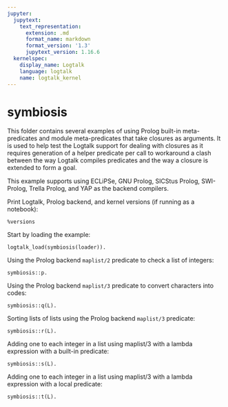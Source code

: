 ```yaml
---
jupyter:
  jupytext:
    text_representation:
      extension: .md
      format_name: markdown
      format_version: '1.3'
      jupytext_version: 1.16.6
  kernelspec:
    display_name: Logtalk
    language: logtalk
    name: logtalk_kernel
---
```


<!--
________________________________________________________________________

This file is part of Logtalk <https://logtalk.org/>  
SPDX-FileCopyrightText: 1998-2025 Paulo Moura <pmoura@logtalk.org>  
SPDX-License-Identifier: Apache-2.0

Licensed under the Apache License, Version 2.0 (the "License");
you may not use this file except in compliance with the License.
You may obtain a copy of the License at

    http://www.apache.org/licenses/LICENSE-2.0

Unless required by applicable law or agreed to in writing, software
distributed under the License is distributed on an "AS IS" BASIS,
WITHOUT WARRANTIES OR CONDITIONS OF ANY KIND, either express or implied.
See the License for the specific language governing permissions and
limitations under the License.
________________________________________________________________________
-->

# symbiosis

This folder contains several examples of using Prolog built-in meta-predicates
and module meta-predicates that take closures as arguments. It is used to help
test the Logtalk support for dealing with closures as it requires generation of
a helper predicate per call to workaround a clash between the way Logtalk
compiles predicates and the way a closure is extended to form a goal.

This example supports using ECLiPSe, GNU Prolog, SICStus Prolog, SWI-Prolog,
Trella Prolog, and YAP as the backend compilers.

Print Logtalk, Prolog backend, and kernel versions (if running as a notebook):

```logtalk
%versions
```

Start by loading the example:

```logtalk
logtalk_load(symbiosis(loader)).
```

Using the Prolog backend `maplist/2` predicate to check a list of integers:

```logtalk
symbiosis::p.
```

<!--
true.
-->

Using the Prolog backend `maplist/3` predicate to convert characters into codes:

```logtalk
symbiosis::q(L).
```

<!--
L = [97, 98, 99].
-->

Sorting lists of lists using the Prolog backend `maplist/3` predicate:

```logtalk
symbiosis::r(L).
```

<!--
L = [1, 2, 3].
-->

Adding one to each integer in a list using maplist/3 with a lambda expression with a built-in predicate:

```logtalk
symbiosis::s(L).
```

<!--
L = [2,3,4].
-->

Adding one to each integer in a list using maplist/3 with a lambda expression with a local predicate:

```logtalk
symbiosis::t(L).
```

<!--
L = [2,3,4].
-->
